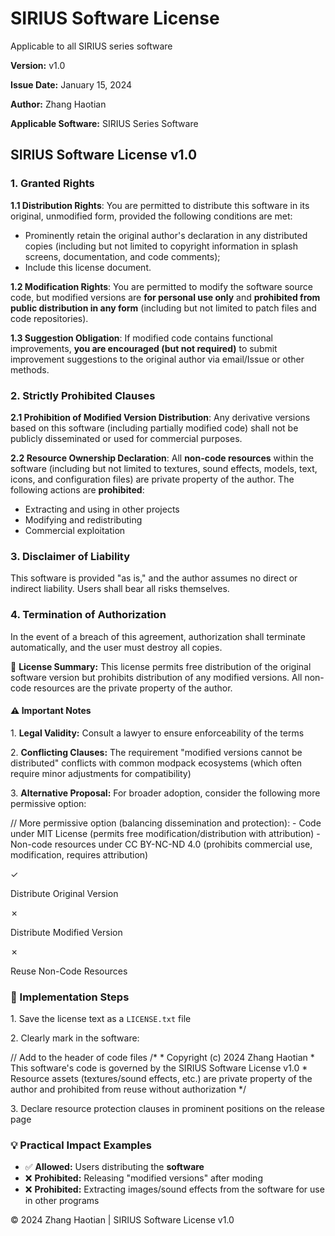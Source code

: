 <!-- 语言属性改为英文 -->

<!-- 标题翻译 -->

# SIRIUS Software License

<!-- 主标题翻译 -->

Applicable to all SIRIUS series software

<!-- 副标题翻译 -->

**Version:** v1.0

<!-- 版本翻译 -->

**Issue Date:** January 15, 2024

<!-- 创建日期翻译（格式调整） -->

**Author:** Zhang Haotian

<!-- 作者翻译 -->

**Applicable Software:** SIRIUS Series Software

<!-- 适用软件翻译 -->

## SIRIUS Software License v1.0

<!-- 许可证标题翻译 -->

### 1. Granted Rights

<!-- 章节标题翻译 -->

**1.1 Distribution Rights**: You are permitted to distribute this software in its original, unmodified form, provided the following conditions are met:

<!-- 条款翻译 -->

* Prominently retain the original author's declaration in any distributed copies (including but not limited to copyright information in splash screens, documentation, and code comments);
* <!-- 列表项翻译 -->
  Include this license document.

**1.2 Modification Rights**: You are permitted to modify the software source code, but modified versions are **for personal use only** and **prohibited from public distribution in any form** (including but not limited to patch files and code repositories).

<!-- 条款翻译 -->

**1.3 Suggestion Obligation**: If modified code contains functional improvements, **you are encouraged (but not required)** to submit improvement suggestions to the original author via email/Issue or other methods.

<!-- 条款翻译 -->

### 2. Strictly Prohibited Clauses

<!-- 章节标题翻译 -->

**2.1 Prohibition of Modified Version Distribution**: Any derivative versions based on this software (including partially modified code) shall not be publicly disseminated or used for commercial purposes.

<!-- 条款翻译 -->

**2.2 Resource Ownership Declaration**: All **non-code resources** within the software (including but not limited to textures, sound effects, models, text, icons, and configuration files) are private property of the author. The following actions are **prohibited**:

<!-- 条款翻译 -->

* Extracting and using in other projects
* <!-- 列表项翻译 -->
  Modifying and redistributing
* Commercial exploitation

### 3. Disclaimer of Liability

<!-- 章节标题翻译 -->

This software is provided "as is," and the author assumes no direct or indirect liability. Users shall bear all risks themselves.

<!-- 条款翻译 -->

### 4. Termination of Authorization

<!-- 章节标题翻译 -->

In the event of a breach of this agreement, authorization shall terminate automatically, and the user must destroy all copies.

<!-- 条款翻译 -->

📝 **License Summary:** This license permits free distribution of the original software version but prohibits distribution of any modified versions. All non-code resources are the private property of the author.

<!-- 摘要翻译 -->

#### ⚠️ Important Notes

<!-- 提示标题翻译 -->

1\. **Legal Validity:** Consult a lawyer to ensure enforceability of the terms

<!-- 提示内容翻译 -->

2\. **Conflicting Clauses:** The requirement "modified versions cannot be distributed" conflicts with common modpack ecosystems (which often require minor adjustments for compatibility)

3\. **Alternative Proposal:** For broader adoption, consider the following more permissive option:

// More permissive option (balancing dissemination and protection): - Code under MIT License (permits free modification/distribution with attribution) - Non-code resources under CC BY-NC-ND 4.0 (prohibits commercial use, modification, requires attribution)

<!-- 代码块内容翻译 -->

✓

Distribute Original Version

<!-- 标签翻译 -->

✗

Distribute Modified Version

<!-- 标签翻译 -->

✗

Reuse Non-Code Resources

<!-- 标签翻译 -->

### 📝 Implementation Steps

<!-- 步骤标题翻译 -->

1\. Save the license text as a `LICENSE.txt` file

<!-- 步骤内容翻译 -->

2\. Clearly mark in the software:

// Add to the header of code files /\* \* Copyright (c) 2024 Zhang Haotian \* This software's code is governed by the SIRIUS Software License v1.0 \* Resource assets (textures/sound effects, etc.) are private property of the author and prohibited from reuse without authorization \*/

<!-- 代码块内容翻译 -->

3\. Declare resource protection clauses in prominent positions on the release page

<!-- 步骤内容翻译 -->

### 💡 Practical Impact Examples

<!-- 示例标题翻译 -->

* ✅ **Allowed:** Users distributing the **software**
* <!-- 示例内容翻译 -->
  ❌ **Prohibited:** Releasing "modified versions" after moding
* ❌ **Prohibited:** Extracting images/sound effects from the software for use in other programs

© 2024 Zhang Haotian | SIRIUS Software License v1.0

<!-- 页脚翻译 -->

